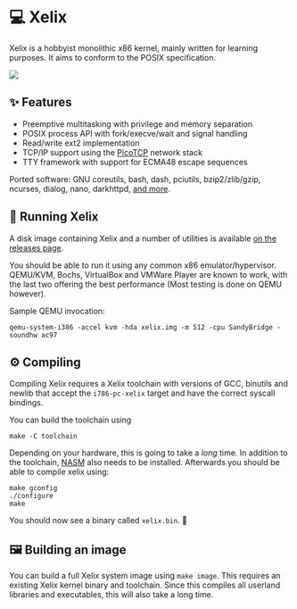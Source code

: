 # 💻 Xelix

Xelix is a hobbyist monolithic x86 kernel, mainly written for learning
purposes. It aims to conform to the POSIX specification.

![](https://fnord.cloud/s/E63wpFwEzBBSr9G/preview)

## ✨ Features

  * Preemptive multitasking with privilege and memory separation
  * POSIX process API with fork/execve/wait and signal handling
  * Read/write ext2 implementation
  * TCP/IP support using the [PicoTCP](https://github.com/tass-belgium/picotcp) network stack
  * TTY framework with support for ECMA48 escape sequences

Ported software: GNU coreutils, bash, dash, pciutils, bzip2/zlib/gzip, ncurses, dialog,
nano, darkhttpd, [and more](https://github.com/lutoma/xelix/tree/master/land).

## 🏃 Running Xelix

A disk image containing Xelix and a number of utilities is available [on the
releases page](https://github.com/lutoma/xelix/releases/download/v20190126/xelix-2019-01-26.qcow2).

You should be able to run it using any common x86 emulator/hypervisor.
QEMU/KVM, Bochs, VirtualBox and VMWare Player are known to work, with the last
two offering the best performance (Most testing is done on QEMU however).

Sample QEMU invocation:

	qemu-system-i386 -accel kvm -hda xelix.img -m 512 -cpu SandyBridge -soundhw ac97

## ⚙ Compiling

Compiling Xelix requires a Xelix toolchain with versions of GCC, binutils
and newlib that accept the `i786-pc-xelix` target and have the correct
syscall bindings.

You can build the toolchain using

	make -C toolchain

Depending on your hardware, this is going to take a _long_ time. In addition to
the toolchain, [NASM](https://www.nasm.us/) also needs to be installed.
Afterwards you should be able to compile xelix using:

    make gconfig
    ./configure
    make

You should now see a binary called `xelix.bin`. 🎉

## 🖼 Building an image

You can build a full Xelix system image using `make image`. This requires an
existing Xelix kernel binary and toolchain. Since this compiles all userland
libraries and executables, this will also take a long time.
